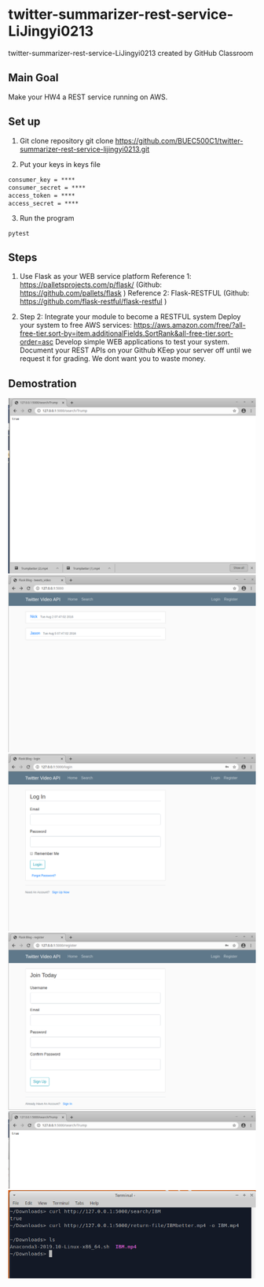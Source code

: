 # twitter-summarizer-rest-service-LiJingyi0213
twitter-summarizer-rest-service-LiJingyi0213 created by GitHub Classroom
## Main Goal
Make your HW4 a REST service running on AWS.

## Set up
1. Git clone repository
git clone https://github.com/BUEC500C1/twitter-summarizer-rest-service-lijingyi0213.git

2. Put your keys in keys file
```
consumer_key = ****
consumer_secret = ****
access_token = ****
access_secret = **** 
```
3. Run the program
```
pytest
```

## Steps
1. Use Flask as your WEB service platform
Reference 1:  https://palletsprojects.com/p/flask/ (Github:  https://github.com/pallets/flask )
Reference 2:  Flask-RESTFUL  (Github:  https://github.com/flask-restful/flask-restful )

2. Step 2:  Integrate your module to become a RESTFUL system
Deploy your system to free AWS services:  https://aws.amazon.com/free/?all-free-tier.sort-by=item.additionalFields.SortRank&all-free-tier.sort-order=asc
Develop simple WEB applications to test your system.
Document your REST APIs on your Github
KEep your server off until we request it for grading.  We dont want you to waste money.

## Demostration
![](https://github.com/BUEC500C1/twitter-summarizer-rest-service-LiJingyi0213/blob/master/HW5.1.png)
![](https://github.com/BUEC500C1/twitter-summarizer-rest-service-LiJingyi0213/blob/master/HW5.2.png)
![](https://github.com/BUEC500C1/twitter-summarizer-rest-service-LiJingyi0213/blob/master/HW5.3.png)
![](https://github.com/BUEC500C1/twitter-summarizer-rest-service-LiJingyi0213/blob/master/HW5.4.png)
![](https://github.com/BUEC500C1/twitter-summarizer-rest-service-LiJingyi0213/blob/master/HW5.5.png)
![](https://github.com/BUEC500C1/twitter-summarizer-rest-service-LiJingyi0213/blob/master/HW5.6.png)
